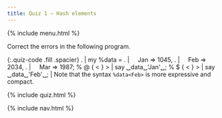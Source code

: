 ```yaml
---
title: Quiz 1 — Hash elements
---
```


{% include menu.html %}

Correct the errors in the following program.

{:.quiz-code .fill .spacier}
. | my %data =
. | &nbsp;&nbsp;&nbsp;&nbsp;Jan => 1045,
. | &nbsp;&nbsp;&nbsp;&nbsp;Feb => 2034,
. | &nbsp;&nbsp;&nbsp;&nbsp;Mar => 1987;
% @ { < } > | say ␣data␣&apos;Jan&apos;␣;
% $ { < } > | say ␣data␣&apos;Feb&apos;␣; | Note that the syntax `%data<Feb>` is more expressive and compact.

{% include quiz.html %}

{% include nav.html %}
